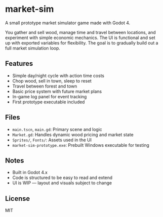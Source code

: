 # market-sim

A small prototype market simulator game made with Godot 4.

You gather and sell wood, manage time and travel between locations, and experiment with simple economic mechanics. The UI is functional and set up with exported variables for flexibility. The goal is to gradually build out a full market simulation loop.

## Features
- Simple day/night cycle with action time costs
- Chop wood, sell in town, sleep to reset
- Travel between forest and town
- Basic price system with future market plans
- In-game log panel for event tracking
- First prototype executable included

## Files
- `main.tscn`, `main.gd`: Primary scene and logic
- `Market.gd`: Handles dynamic wood pricing and market state
- `Sprites/`, `Fonts/`: Assets used in the UI
- `market-sim-prototype.exe`: Prebuilt Windows executable for testing

## Notes
- Built in Godot 4.x
- Code is structured to be easy to read and extend
- UI is WIP — layout and visuals subject to change

## License
MIT
